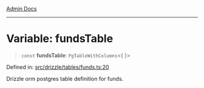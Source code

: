 [Admin Docs](/)

***

# Variable: fundsTable

> `const` **fundsTable**: `PgTableWithColumns`\<\{ \}\>

Defined in: [src/drizzle/tables/funds.ts:20](https://github.com/Sourya07/talawa-api/blob/2dc82649c98e5346c00cdf926fe1d0bc13ec1544/src/drizzle/tables/funds.ts#L20)

Drizzle orm postgres table definition for funds.

